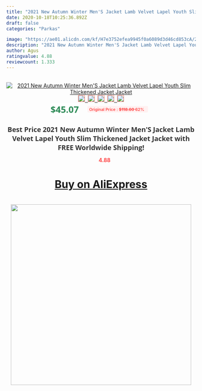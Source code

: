 ```yaml
---
title: "2021 New Autumn Winter Men'S Jacket Lamb Velvet Lapel Youth Slim Thickened Jacket Jacket"
date: 2020-10-18T10:25:36.892Z
draft: false
categories: "Parkas"

image: "https://ae01.alicdn.com/kf/H7e3752efea9945f0a6089d3d46cd853cA/2021-New-Autumn-Winter-Men-S-Jacket-Lamb-Velvet-Lapel-Youth-Slim-Thickened-Jacket-Jacket.jpg"
description: "2021 New Autumn Winter Men'S Jacket Lamb Velvet Lapel Youth Slim Thickened Jacket Jacket"
author: Agus
ratingvalue: 4.88
reviewcount: 1.333
---
```

<br>
<div style="text-align: center;">
<a href="https://s.click.aliexpress.com/e/_AYmrxn" target="_blank" rel="nofollow noopener noreferrer"><img alt="2021 New Autumn Winter Men'S Jacket Lamb Velvet Lapel Youth Slim Thickened Jacket Jacket" class="magnifier-image" src="https://ae01.alicdn.com/kf/H7e3752efea9945f0a6089d3d46cd853cA/2021-New-Autumn-Winter-Men-S-Jacket-Lamb-Velvet-Lapel-Youth-Slim-Thickened-Jacket-Jacket.jpg_640x640.jpg">
<br>
<img style="border:1px solid salmon" src="https://ae01.alicdn.com/kf/H7e3752efea9945f0a6089d3d46cd853cA/2021-New-Autumn-Winter-Men-S-Jacket-Lamb-Velvet-Lapel-Youth-Slim-Thickened-Jacket-Jacket.jpg_120x120.jpg">&nbsp;&nbsp;<img style="border:1px solid salmon" src="https://ae01.alicdn.com/kf/Hff65ce1621f244c3b71083d5692e300eX/2021-New-Autumn-Winter-Men-S-Jacket-Lamb-Velvet-Lapel-Youth-Slim-Thickened-Jacket-Jacket.jpg_120x120.jpg">&nbsp;&nbsp;<img style="border:1px solid salmon" src="https://ae01.alicdn.com/kf/H6e8f784e4ebf487aa337a0e7558a95761/2021-New-Autumn-Winter-Men-S-Jacket-Lamb-Velvet-Lapel-Youth-Slim-Thickened-Jacket-Jacket.jpg_120x120.jpg">&nbsp;&nbsp;<img style="border:1px solid salmon" src="https://ae01.alicdn.com/kf/H95b12a7f39c64a33958b4f516c98ee7cL/2021-New-Autumn-Winter-Men-S-Jacket-Lamb-Velvet-Lapel-Youth-Slim-Thickened-Jacket-Jacket.jpg_120x120.jpg">&nbsp;&nbsp;<img style="border:1px solid salmon" src="https://ae01.alicdn.com/kf/Hc2d8851f7369402fb28aeb563f6def18u/2021-New-Autumn-Winter-Men-S-Jacket-Lamb-Velvet-Lapel-Youth-Slim-Thickened-Jacket-Jacket.jpg_120x120.jpg"></a></div><br0>
<div style="text-align: center;"><span style="background-color: white; border: 0px; box-sizing: border-box; color: seagreen; display: inline-block; font-family: &quot;open sans&quot; , &quot;arial&quot; , &quot;helvetica&quot; , sans-serif , &quot;heiti&quot;; font-size: 24px; font-stretch: inherit; font-weight: 700; line-height: inherit; margin: 0px 10px 0px 0px; padding: 0px; vertical-align: middle;">$45.07 </span>
<span style="background: rgb(255 , 241 , 241); border-radius: 3px; border: 0px; box-sizing: border-box; color: #ff4747; display: inline-block; font-family: inherit; font-size: 12px; font-stretch: inherit; font-style: inherit; font-variant: inherit; font-weight: 600; line-height: inherit; margin: 0px; padding: 2px 5px; transform: scale(0.9); vertical-align: middle;">Original Price : <b style="text-decoration: line-through;">$118.60 </b> 62%&nbsp;&nbsp;</span></div>
<h1 style="color: #333333; display: inline-block; font-family: &quot;open sans&quot; , &quot;arial&quot; , &quot;helvetica&quot; , sans-serif , &quot;heiti&quot;; font-size: 18px; font-stretch: inherit; font-weight: 700; text-align: center;">Best Price 2021 New Autumn Winter Men'S Jacket Lamb Velvet Lapel Youth Slim Thickened Jacket Jacket with FREE Worldwide Shipping!</h1>
<div style="color: #ff4747; text-align: center;">
<img src="https://4.bp.blogspot.com/-M0ZcTcb-5uY/XleCXlxnR4I/AAAAAAAAAEc/OrjgMkXV1oMQFaCRZj5HQwOCBcu3w1FegCPcBGAYYCw/s1600/star.png" style="height: 15px;">&nbsp;<b>4.88</b></div>
<div class="button_cont" align="center"><a class="buynow_a" href="https://s.click.aliexpress.com/e/_AYmrxn" target="_blank" rel="nofollow noopener noreferrer"><H1>Buy on AliExpress</H1></a></div><br>
<div class="separator" style="clear: both; text-align: center;">
<img src="https://lh3.googleusercontent.com/-pTy5HemUv9M/XlePHvY0dAI/AAAAAAAAAE4/0nX5iRUoIWY8eMW9Dpxeirr157OZliDIgCLcBGAsYHQ/s1600/badge.gif" width="480">
</div>
